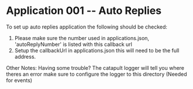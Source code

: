 Application 001 -- Auto Replies
=========================================================

To set up auto replies application the following should be checked:
 1. Please make sure the number used in applications.json, 'autoReplyNumber'
    is listed with this callback url 
 2. Setup the callbackUrl in applications.json this will need to be 
 the full address.


Other Notes:
Having some trouble? The catapult logger will tell you where theres an error
make sure to configure the logger to this directory (Needed for events)
